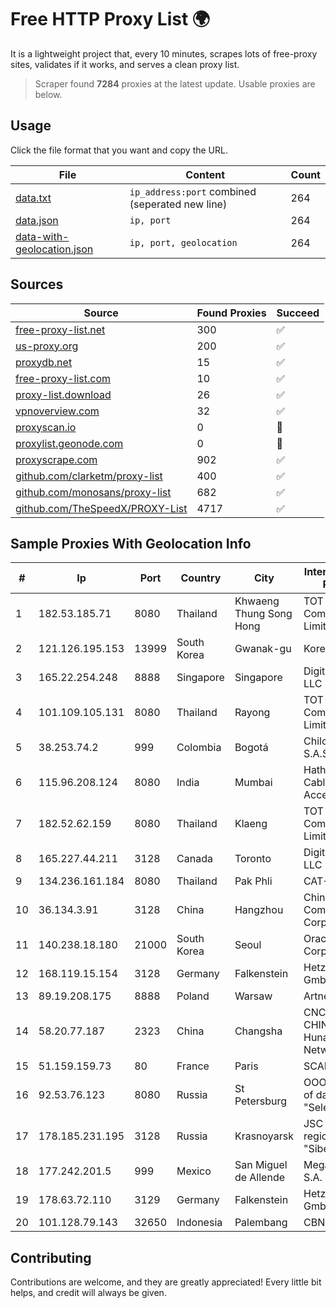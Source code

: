 
# Free HTTP Proxy List 🌍

It is a lightweight project that, every 10 minutes, scrapes lots of free-proxy sites, validates if it works, and serves a clean proxy list.


> Scraper found **7284** proxies at the latest update. Usable proxies are below.

## Usage

Click the file format that you want and copy the URL.


|File|Content|Count|
|----|-------|-----|
|[data.txt](https://raw.githubusercontent.com/themiralay/Proxy-List-World/master/data.txt)|`ip_address:port` combined (seperated new line)|264|
|[data.json](https://raw.githubusercontent.com/themiralay/Proxy-List-World/master/data.json)|`ip, port`|264|
|[data-with-geolocation.json](https://raw.githubusercontent.com/themiralay/Proxy-List-World/master/data-with-geolocation.json)|`ip, port, geolocation`|264|

## Sources

|Source|Found Proxies|Succeed|
|------|-------------|-------|
|[free-proxy-list.net](https://free-proxy-list.net)|300|✅|
|[us-proxy.org](https://www.us-proxy.org)|200|✅|
|[proxydb.net](http://proxydb.net)|15|✅|
|[free-proxy-list.com](https://free-proxy-list.com/?page=&port=&type%5B%5D=http&type%5B%5D=https&up_time=0&search=Search)|10|✅|
|[proxy-list.download](https://www.proxy-list.download/HTTP)|26|✅|
|[vpnoverview.com](https://vpnoverview.com/privacy/anonymous-browsing/free-proxy-servers)|32|✅|
|[proxyscan.io](https://www.proxyscan.io)|0|🚫|
|[proxylist.geonode.com](https://proxylist.geonode.com/api/proxy-list?limit=300&page=1&sort_by=lastChecked&sort_type=desc&protocols=http,https)|0|🚫|
|[proxyscrape.com](https://api.proxyscrape.com/v2/?request=displayproxies&protocol=http&timeout=10000&country=all&ssl=all&anonymity=all)|902|✅|
|[github.com/clarketm/proxy-list](https://raw.githubusercontent.com/clarketm/proxy-list/master/proxy-list-raw.txt)|400|✅|
|[github.com/monosans/proxy-list](https://raw.githubusercontent.com/monosans/proxy-list/main/proxies/http.txt)|682|✅|
|[github.com/TheSpeedX/PROXY-List](https://raw.githubusercontent.com/TheSpeedX/PROXY-List/master/http.txt)|4717|✅|


## Sample Proxies With Geolocation Info

|#|Ip|Port|Country|City|Internet Service Provider|
|-|--|----|-------|----|-------------------------|
|1|182.53.185.71|8080|Thailand|Khwaeng Thung Song Hong|TOT Public Company Limited|
|2|121.126.195.153|13999|South Korea|Gwanak-gu|Korea Telecom|
|3|165.22.254.248|8888|Singapore|Singapore|DigitalOcean, LLC|
|4|101.109.105.131|8080|Thailand|Rayong|TOT Public Company Limited|
|5|38.253.74.2|999|Colombia|Bogotá|Chilco NET S.A.S|
|6|115.96.208.124|8080|India|Mumbai|Hathway IP over Cable Internet Access|
|7|182.52.62.159|8080|Thailand|Klaeng|TOT Public Company Limited|
|8|165.227.44.211|3128|Canada|Toronto|DigitalOcean, LLC|
|9|134.236.161.184|8080|Thailand|Pak Phli|CAT-BB|
|10|36.134.3.91|3128|China|Hangzhou|China Mobile Communications Corporation|
|11|140.238.18.180|21000|South Korea|Seoul|Oracle Corporation|
|12|168.119.15.154|3128|Germany|Falkenstein|Hetzner Online GmbH|
|13|89.19.208.175|8888|Poland|Warsaw|Artnet Sp. z o.o.|
|14|58.20.77.187|2323|China|Changsha|CNC Group CHINA169 Hunan Province Network|
|15|51.159.159.73|80|France|Paris|SCALEWAY|
|16|92.53.76.123|8080|Russia|St Petersburg|OOO "Network of data-centers "Selectel"|
|17|178.185.231.195|3128|Russia|Krasnoyarsk|JSC Rostelecom regional branch "Siberia"|
|18|177.242.201.5|999|Mexico|San Miguel de Allende|Mega Cable, S.A. de C.V.|
|19|178.63.72.110|3129|Germany|Falkenstein|Hetzner Online GmbH|
|20|101.128.79.143|32650|Indonesia|Palembang|CBN|



## Contributing

Contributions are welcome, and they are greatly appreciated! Every
little bit helps, and credit will always be given.

